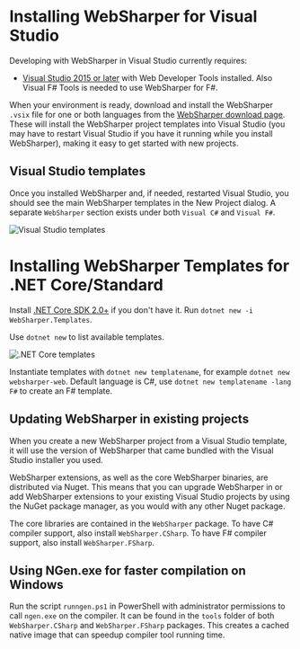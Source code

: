 # Installing WebSharper for Visual Studio

Developing with WebSharper in Visual Studio currently requires:

* [Visual Studio 2015 or later][vs] with Web Developer Tools installed.
Also Visual F# Tools is needed to use WebSharper for F#.

When your environment is ready, download and install the
WebSharper `.vsix` file for one or both languages from the [WebSharper download page][downloads].
These will install the WebSharper project templates into Visual Studio
(you may have to restart Visual Studio if you have it running while
you install WebSharper), making it easy to get started with new projects.

## Visual Studio templates

Once you installed WebSharper and, if needed, restarted Visual Studio, you should see the main WebSharper templates in the New Project dialog.
A separate `WebSharper` section exists under both `Visual C#` and `Visual F#`.

![Visual Studio templates](https://raw.githubusercontent.com/dotnet-websharper/docs/master/images/VisualStudioTemplates41.png)

<a name="netcore"></a>
# Installing WebSharper Templates for .NET Core/Standard

Install [.NET Core SDK 2.0+](https://www.microsoft.com/net/download/windows) if you don't have it.
Run `dotnet new -i WebSharper.Templates`.

Use `dotnet new` to list available templates.

![.NET Core templates](https://raw.githubusercontent.com/dotnet-websharper/docs/master/images/NetCoreTemplates42.png)

Instantiate templates with `dotnet new templatename`, for example `dotnet new websharper-web`.
Default language is C#, use `dotnet new templatename -lang F#` to create an F# template.

## Updating WebSharper in existing projects

When you create a new WebSharper project from a Visual Studio template,
it will use the version of WebSharper that came bundled with the 
Visual Studio installer you used.

WebSharper extensions, as well as the core WebSharper binaries, are
distributed via Nuget. This means that you can upgrade WebSharper in
or add WebSharper extensions to your existing Visual Studio projects
by using the NuGet package manager, as you would with any other Nuget
package.

The core libraries are contained in the `WebSharper` package.
To have C# compiler support, also install `WebSharper.CSharp`.
To have F# compiler support, also install `WebSharper.FSharp`.

[downloads]: http://websharper.com/downloads
[vs]: http://www.microsoft.com/visualstudio/eng/downloads

## Using NGen.exe for faster compilation on Windows

Run the script `runngen.ps1` in PowerShell with administrator permissions to call `ngen.exe` on the compiler.
It can be found in the `tools` folder of both `WebSharper.CSharp` and `WebSharper.FSharp` packages.
This creates a cached native image that can speedup compiler tool running time.
